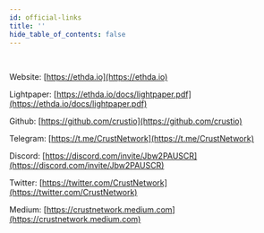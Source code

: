 ```yaml
---
id: official-links
title: ''
hide_table_of_contents: false
---
```


<br/>

Website: [https://ethda.io](https://ethda.io)

Lightpaper: [https://ethda.io/docs/lightpaper.pdf](https://ethda.io/docs/lightpaper.pdf)

Github: [https://github.com/crustio](https://github.com/crustio)

Telegram: [https://t.me/CrustNetwork](https://t.me/CrustNetwork)

Discord: [https://discord.com/invite/Jbw2PAUSCR](https://discord.com/invite/Jbw2PAUSCR)

Twitter: [https://twitter.com/CrustNetwork](https://twitter.com/CrustNetwork)

Medium: [https://crustnetwork.medium.com](https://crustnetwork.medium.com)